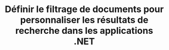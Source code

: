 ---
############################# Static ############################
layout: "auto-gen-gist"
draft: false
path: "fr/search/net/filters/xltx/"
otherformats: PDF DOC DOT DOCX DOCM DOTX DOTM TXT ODT OTT RTF XLS XLT XLSX XLSM XLSB XLTM XLA XLAM ODS OTS CSV TSV XML PPT PPS POT PPTX PPTM POTX POTM PPSX PPSM ODP PST OST EML EMLX MSG ONE ZIP XHTML MHTML MD CHM EPUB  FB2 

############################# Head ############################
head_title: "Personnalisez les résultats de recherche en configurant le filtrage de documents dans les applications .NET"
head_description: "L'API GroupDocs.Search .NET permet aux développeurs de logiciels de rechercher des documents XLTX Documents et de personnaliser les résultats de la recherche en appliquant le filtrage de documents dans les applications .NET."

############################# Header ############################
title: "Définir le filtrage de documents pour personnaliser les résultats de recherche dans les applications .NET"
description: "L'API GroupDocs.Search .NET aide les professionnels du logiciel à ajouter des capacités de recherche de documents et à personnaliser les résultats de recherche en appliquant le filtrage de documents dans leurs applications .NET."

######################### Download Button #######################
button:
    enable: true

############################# About ############################
about:
    enable: true
    title: "Comment appliquer le filtrage de documents dans les résultats de recherche via .NET ?"
    content: |
       Le filtrage est une technique très utile qui permet aux utilisateurs d'inspecter et de traiter les fonctionnalités. Le filtrage de documents offre aux utilisateurs un moyen simple de parcourir leurs résultats et de trouver ce qu'ils recherchent. Il donne également aux utilisateurs le pouvoir de limiter leur recherche à une certaine section ou à un type de document particulier. GroupDocs.Search pour .NET est une API de recherche de documents hautes performances riche en fonctionnalités qui permet aux développeurs de logiciels de créer des applications capables de rechercher et d'indexer du texte. Il prend en charge certains des formats de documents les plus populaires tels que PDF, HTML, e-mail Outlook, Microsoft Office Word, feuilles de calcul Excel, présentations PowerPoint, Outlook MSG, PST et bien d'autres. L'API prend entièrement en charge la définition du filtrage de documents pour les résultats de recherche. Vous pouvez utiliser plusieurs types de fichiers pour personnaliser vos résultats de recherche, tels que les filtres de chemin de fichier, le filtre d'extension de fichier, le filtre d'attribut et bien d'autres. Il est également possible de combiner des filtres de documents de recherche en utilisant l'opérateur booléen AND, OR & NOT etc.

############################# content ############################
steps:
    enable: true
    block:
    - title_left: "Définir le filtre de document dans la recherche de xltx_documents UPPER via .NET"
      content_left: |
       L'API GroupDocs.Search .NET aide les développeurs de logiciels à ajouter des fonctionnalités de recherche dans leur application .NET. L'exemple de code .NET suivant montre comment appliquer un filtre de document dans la recherche de divers types de documents avec seulement quelques lignes de code.

      title_right: "Appliquer le filtre de document dans la recherche de XLTX documents"
      content_right: |
       * Vous devez d'abord spécifier le chemin d'accès au dossier d'index et au dossier de documents.
       * Création d'un index dans le dossier spécifié en appelant l'instance de la classe [Index](https://apireference.groupdocs.com/search/net/groupdocs.search/index/constructors/2)
       * Indexation des documents du dossier spécifié en appelant la méthode [Search](https://apireference.groupdocs.com/search/net/groupdocs.search/index/methods/search)
       * Création d'un objet d'options de recherche [SearchOptions](https://apireference.groupdocs.com/search/net/groupdocs.search.options/searchoptions)
       * Définissez le filtre de document en appelant [SearchDocumentFilter](https://apireference.groupdocs.com/search/net/groupdocs.search.options/searchoptions/properties/searchdocumentfilter)
       * Lancer la recherche et afficher les résultats de la recherche
        
      gisthash: "77cafabe4e9c9256217b4326e26a59d0"
      gistfile: "set_document_filter_in_search_dotnet.cs"

    - title_left: "Comment combiner des filtres de recherche de documents via .NET"
      content_left: |
        GroupDocs.Search pour .NET permet aux programmeurs de logiciels de combiner des filtres de documents de recherche lors de la recherche pour contrôler lequel des documents trouvés doit être renvoyé à la suite de la recherche dans l'application C# .NET. Les exemples de code .NET suivants montrent comment combiner des filtres de documents de recherche à l'aide d'opérateurs booléens AND, OR, NOT, etc. dans des applications C#.

      title_right: "Combinez les filtres de recherche de documents dans la recherche de fichiers XLTX"
      content_right: |
       * Vous devez d'abord spécifier le chemin d'accès au dossier d'index et au dossier de documents.
       * Création d'un filtre composite AND qui renvoie tous les documents FB2 et EPUB contenant le mot "Einstein" dans leur chemin complet
       * Créez filter1 en appelant [SearchDocumentFilter](https://apireference.groupdocs.com/search/net/groupdocs.search.options/searchoptions/properties/searchdocumentfilter)
       * Créez filter2 en appelant [SearchDocumentFilter](https://apireference.groupdocs.com/search/net/groupdocs.search.options/searchoptions/properties/searchdocumentfilter)
       * Combinez les filtres en appelant la méthode [andFilter](https://apireference.groupdocs.com/search/net/groupdocs.search.options/searchdocumentfilter/methods/createand)
       * Création d'un filtre composite OU qui renvoie tous les DOC, DOCX, PDF et tous les documents contenant le mot Einstein dans leur chemin complet
       * Créez un filtre3 en appelant [SearchDocumentFilter](https://apireference.groupdocs.com/search/net/groupdocs.search.options/searchoptions/properties/searchdocumentfilter)
       * Créez un filtre4 en appelant [SearchDocumentFilter](https://apireference.groupdocs.com/search/net/groupdocs.search.options/searchoptions/properties/searchdocumentfilter)
       * Combinez les filtres en appelant la méthode [orFilter](https://apireference.groupdocs.com/search/net/groupdocs.search.options/searchdocumentfilter/methods/createor)
       * Création d'un filtre qui renvoie tous les documents trouvés à l'exception des documents TXT
       * Créez un filtre4 en appelant [SearchDocumentFilter](https://apireference.groupdocs.com/search/net/groupdocs.search.options/searchoptions/properties/searchdocumentfilter)
       * Appy Not filter en appelant la méthode [notFilter](https://apireference.groupdocs.com/search/net/groupdocs.search.options/searchdocumentfilter/methods/createnot)

      gisthash: "db4efe513cbd34925231be10a992f23c"
      gistfile: "combine_document_filter_in_search_dotnet.cs"
      
    - title_left: "Configuration requise"
      content_left: |
       GroupDocs.Search pour .NET est pris en charge sur toutes les principales plates-formes et systèmes d'exploitation. Pour un guide complet de la configuration système requise, veuillez visiter [configuration système requise](https://docs.groupdocs.com/search/net/system-requirements/) avant d'exécuter le code ci-dessous, assurez-vous que les conditions préalables suivantes sont installées sur votre système:
         * Systèmes d'exploitation : Microsoft Windows, Linux, MacOS
         * Environnement de développement : Visual Studio, Xamarin, MonoDevelop etc.
         * Frameworks : .NET Framework, .NET Standard, .NET Core, Mono
         * Obtenez la dernière version de GroupDocs.Search pour les API .NET à partir de [NuGet](https://www.nuget.org/packages/GroupDocs.search/)
        
      title_right: "Pourquoi utiliser GroupDocs.Assembly"
      content_right: |
        * Création d'index de recherche en mémoire ainsi que sur disque.
        * Capacité d'indexation à partir d'un fichier, d'un flux ou d'une structure.
        * Prise en charge de l'indexation des documents protégés par mot de passe.
        * Prise en charge de la fusion de plusieurs index.
        * Filtrer le document lors de l'indexation de la recherche.
        * Prise en charge de la vérification orthographique lors de la recherche.
        * Les caractères mélangés sont entièrement pris en charge
        * Combinaison de différents types de recherche en une seule requête de recherche.
        * Prise en charge des recherches de mots simples et d'expressions régulières
        * Prise en charge complète du remplacement d'alias dans les requêtes de recherche.

demos:
    enable: true
        

more_formats:
    enable: true


back_to_top:
    enable: true
---